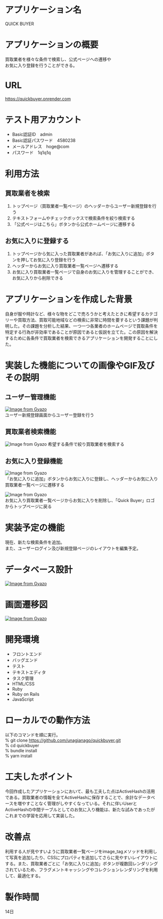 # アプリケーション名  
QUICK BUYER
# アプリケーションの概要  
買取業者を様々な条件で検索し、公式ページへの遷移や  
お気に入り登録を行うことができる。  
# URL  
https://quickbuyer.onrender.com  
# テスト用アカウント  
- Basic認証ID　admin  
- Basic認証パスワード　4580238  
- メールアドレス　hoge@com  
- パスワード　1q1q1q  
# 利用方法  
## 買取業者を検索  
1. トップページ（買取業者一覧ページ）のヘッダーからユーザー新規登録を行う  
2. テキストフォームやチェックボックスで検索条件を絞り検索する  
3. 「公式ページはこちら」ボタンから公式ホームページに遷移する  
## お気に入りに登録する  
1. トップページから気に入った買取業者があれば、「お気に入りに追加」ボタンを押してお気に入り登録を行う  
2. ヘッダーからお気に入り買取業者一覧ページへ遷移する  
3. お気に入り買取業者一覧ページで自身のお気に入りを管理することができ、お気に入りから削除できる  
# アプリケーションを作成した背景  
自身が服や時計など、様々な物をどこで売ろうかと考えたときに希望するカテゴリーや買取方法、買取可能地域などの検索に非常に時間を要するという課題が判明した。その課題を分析した結果、一つ一つ各業者のホームページで買取条件を特定する行為が非効率であることが原因であると仮説を立てた。この原因を解決するために各条件で買取業者を検索できるアプリケーションを開発することにした。  
# 実装した機能についての画像やGIF及びその説明  
## ユーザー管理機能
[![Image from Gyazo](https://i.gyazo.com/c34d94be80f28c8bf905951fdb6026e0.png)](https://gyazo.com/c34d94be80f28c8bf905951fdb6026e0)  
ユーザー新規登録画面からユーザー登録を行う  
## 買取業者検索機能  
![Image from Gyazo](https://i.gyazo.com/fbc70c1b10224662ac5755ca44f99aa5.gif) 
希望する条件で絞り買取業者を検索する  
## お気に入り登録機能  
![Image from Gyazo](https://i.gyazo.com/5fe6cf62d0baceeffe2316570c8584a9.gif)  
「お気に入りに追加」ボタンからお気に入りに登録し、ヘッダーからお気に入り買取業者一覧ページに遷移する  
  
![Image from Gyazo](https://i.gyazo.com/e1c6f469acd8b54d6855c26fcbc42922.gif)  
お気に入り買取業者一覧ページからお気に入りを削除し、「Quick Buyer」ロゴからトップページに戻る  
# 実装予定の機能  
現在、新たな検索条件を追加。  
また、ユーザーログイン及び新規登録ページのレイアウトを編集予定。
# データベース設計  
[![Image from Gyazo](https://i.gyazo.com/b951b1b3279d975d6bc17245bca034ea.png)](https://gyazo.com/b951b1b3279d975d6bc17245bca034ea)  
# 画面遷移図  
[![Image from Gyazo](https://i.gyazo.com/b8ac88b9bff2b3a704e2dce0ba260b67.png)](https://gyazo.com/b8ac88b9bff2b3a704e2dce0ba260b67)  
# 開発環境  
- フロントエンド  
- バッグエンド  
- テスト  
- テキストエディタ  
- タスク管理  
- HTML/CSS  
- Ruby  
- Ruby on Rails  
- JavaScript  
# ローカルでの動作方法  
以下のコマンドを順に実行。  
% git clone https://github.com/unagianago/quickbuyer.git  
% cd quickbuyer  
% bundle install  
% yarn install  
# 工夫したポイント  
今回作成したアプリケーションにおいて、最も工夫した点はActiveHashの活用である。買取業者の情報を全てActiveHashに保存することで、余計なデータベースを増やすことなく管理がしやすくなっている。それに伴いUserとActiveHashの中間テーブルとしてのお気に入り機能は、新たな試みであったがこれまでの学習を応用して実装した。  
# 改善点  
利用する人が見やすいように買取業者一覧ページをimage_tagメソッドを利用して写真を追加したり、CSSにプロパティを追加してさらに見やすいレイアウトにする。また、買取業者ごとに「お気に入りに追加」ボタンが複数回レンダリングされているため、フラグメントキャッシングやコレクションレンダリングを利用して、最適化する。  
# 製作時間  
14日